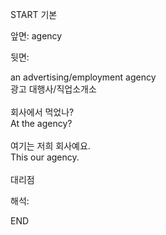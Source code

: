 START
기본

앞면:
agency


뒷면:
<div>an advertising/employment agency </div><div>광고 대행사/직업소개소</div><div><br></div><div><div><div>회사에서 먹었나?</div></div><div><div>At the agency?</div></div></div><div><br></div><div><div><div>여기는 저희 회사예요.</div></div><div><div>This our agency.</div></div></div><div><br></div><div>대리점</div>


해석:

END
